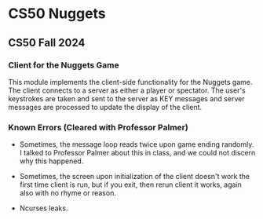 # CS50 Nuggets
## CS50 Fall 2024

### Client for the Nuggets Game

This module implements the client-side functionality for the Nuggets game.  The client connects to a server as either a player or spectator.  The user's keystrokes are taken and sent to the server as KEY messages and server messages are processed to update the display of the client.

### Known Errors (Cleared with Professor Palmer)

* Sometimes, the message loop reads twice upon game ending randomly.  I talked to Professor Palmer about this in class, and we could not discern why this happened.

* Sometimes, the screen upon initialization of the client doesn't work the first time client is run, but if you exit, then rerun client it works, again also with no rhyme or reason.

* Ncurses leaks.